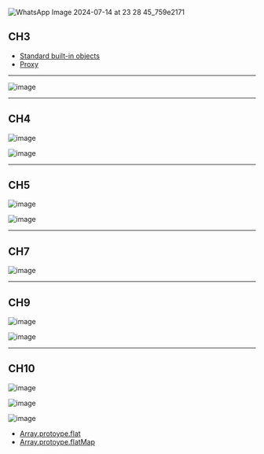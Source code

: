 ![WhatsApp Image 2024-07-14 at 23 28 45_759e2171](https://github.com/user-attachments/assets/d3e132fc-1f5d-4c2a-be55-685667445abe)


## CH3

- [Standard built-in objects](https://developer.mozilla.org/en-US/docs/Web/JavaScript/Reference/Global_Objects/String) 
- [Proxy](https://developer.mozilla.org/en-US/docs/Web/JavaScript/Reference/Global_Objects/Proxy) 

<hr/>

![image](https://github.com/user-attachments/assets/a9fe1081-9d9e-4ea0-8944-1e092c2eebe2)

<hr/>

## CH4

![image](https://github.com/user-attachments/assets/eda302b8-a3c5-445e-b6ee-1d7dcfd9c2e5)


![image](https://github.com/user-attachments/assets/702521af-f068-4309-aa12-e9d7d601c6c8)

<hr/>

## CH5

![image](https://github.com/user-attachments/assets/0275d998-efd3-4176-a523-9af108e82cfc)

![image](https://github.com/user-attachments/assets/9d8c788e-9ade-41c0-939f-d0f36403afdb)


<hr/>

## CH7

![image](https://github.com/user-attachments/assets/ef0e119d-6a64-4f9a-a69d-efdbc4fffbba)


<hr/>

## CH9

![image](https://github.com/user-attachments/assets/11f08463-1bcf-4eb4-a3bc-515274104fd7)


![image](https://github.com/user-attachments/assets/97baead5-679e-449f-81af-be53fe125ad8)


<hr/>

## CH10

![image](https://github.com/user-attachments/assets/841ac3aa-23b3-4e38-a04e-3df06129d296)


![image](https://github.com/user-attachments/assets/ca171417-3958-4e49-ac1e-464d9b03c347)

![image](https://github.com/user-attachments/assets/a4ae79df-a15d-41f4-8409-2b4990769071)

- [Array.protoype.flat](https://developer.mozilla.org/en-US/docs/Web/JavaScript/Reference/Global_Objects/Array/flat)
- [Array.protoype.flatMap](https://developer.mozilla.org/en-US/docs/Web/JavaScript/Reference/Global_Objects/Array/flatMap)

